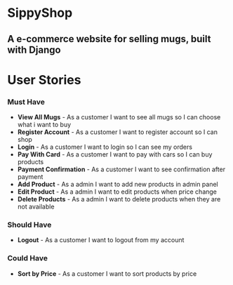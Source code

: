# SippyShop  
## A e-commerce website for selling mugs, built with Django

# User Stories

### Must Have
- **View All Mugs** - As a customer I want to see all mugs so I can choose what i want to buy
- **Register Account** - As a customer I want to register account so I can shop
- **Login** - As a customer I want to login so I can see my orders
- **Pay With Card** - As a customer I want to pay with cars so I can buy products
- **Payment Confirmation** - As a customer I want to see confirmation after payment
- **Add Product** - As a admin I want to add new products in admin panel
- **Edit Product** - As a admin I want to edit products when price change
- **Delete Products** - As a admin I want to delete products when they are not available

### Should Have

- **Logout** - As a customer I want to logout from my account


### Could Have

- **Sort by Price** - As a customer I want to sort products by price
  
